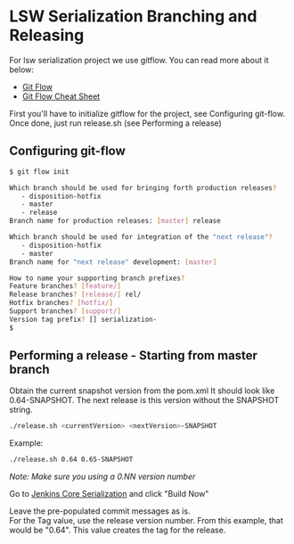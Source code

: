 # LSW Serialization Branching and Releasing

For lsw serialization project we use gitflow. You can read more about it below:

  * [Git Flow](http://nvie.com/posts/a-successful-git-branching-model/)
  * [Git Flow Cheat Sheet](https://danielkummer.github.io/git-flow-cheatsheet/)

First you'll have to initialize gitflow for the project, see Configuring git-flow. Once done, just run release.sh (see Performing a release)

## Configuring git-flow

```bash
$ git flow init

Which branch should be used for bringing forth production releases?
   - disposition-hotfix
   - master
   - release
Branch name for production releases: [master] release

Which branch should be used for integration of the "next release"?
   - disposition-hotfix
   - master
Branch name for "next release" development: [master] 

How to name your supporting branch prefixes?
Feature branches? [feature/] 
Release branches? [release/] rel/
Hotfix branches? [hotfix/] 
Support branches? [support/] 
Version tag prefix? [] serialization-
$
```

## Performing a release - Starting from master branch
Obtain the current snapshot version from the pom.xml
It should look like 0.64-SNAPSHOT.  The next release is this version without the SNAPSHOT string.

```bash
./release.sh <currentVersion> <nextVersion>-SNAPSHOT
```
Example:
```bash
./release.sh 0.64 0.65-SNAPSHOT
```
_Note: Make sure you using a 0.NN version number_

Go to [Jenkins Core Serialization](http://dev-lswcore-jenkins-master.dev.aws.lcloud.com/job/lsw-serialization-release/) and click "Build Now"

Leave the pre-populated commit messages as is.  
For the Tag value, use the release version number.  From this example, that would be "0.64".  This value creates the tag for the release.

